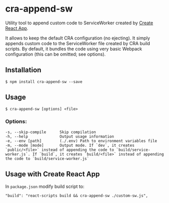 # cra-append-sw

  Utility tool to append custom code to ServiceWorker created by [Create React App](https://github.com/facebookincubator/create-react-app). 
  
  It allows to keep the default CRA configuration (no ejecting). It simply appends custom code to the ServiceWorker file created by CRA build scripts. By default, it bundles the code using very basic Webpack configuration (this can be omitted; see options). 

## Installation

    $ npm install cra-append-sw --save

## Usage

    $ cra-append-sw [options] <file>


### Options:

    -s, --skip-compile      Skip compilation
    -h, --help              Output usage information
    -e, --env [path]        (./.env) Path to environment variables file
    -m, --mode [mode]       Output mode. If `dev`, it creates `public/<file>` instead of appending the code to `build/service-worker.js`. If `build`, it creates `build/<file>` instead of appending the code to `build/service-worker.js`
    

## Usage with Create React App

  In `package.json` modify build script to:

    "build": "react-scripts build && cra-append-sw ./custom-sw.js",
